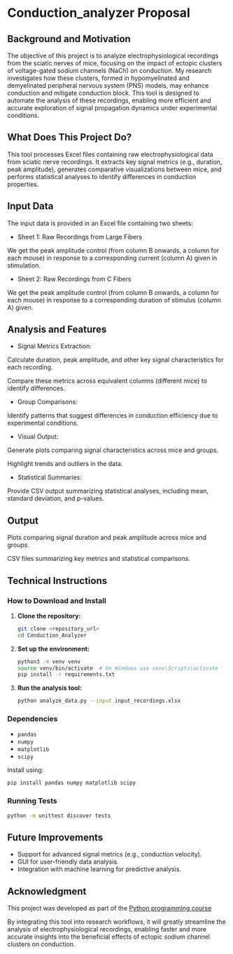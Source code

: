 # Conduction_analyzer Proposal

## Background and Motivation 

The objective of this project is to analyze electrophysiological recordings from the sciatic nerves of mice, focusing on the impact of ectopic clusters of voltage-gated sodium channels (NaCh) on conduction. My research investigates how these clusters, formed in hypomyelinated and demyelinated peripheral nervous system (PNS) models, may enhance conduction and mitigate conduction block. This tool is designed to automate the analysis of these recordings, enabling more efficient and accurate exploration of signal propagation dynamics under experimental conditions.

## What Does This Project Do?

This tool processes Excel files containing raw electrophysiological data from sciatic nerve recordings. It extracts key signal metrics (e.g., duration, peak amplitude), generates comparative visualizations between mice, and performs statistical analyses to identify differences in conduction properties.

## Input Data

The input data is provided in an Excel file containing two sheets:

- Sheet 1: Raw Recordings from Large Fibers

We get the peak amplitude control (from column B onwards, a column for each mouse) in response to a corresponding current (column A) given in stimulation.

- Sheet 2: Raw Recordings from C Fibers

We get the peak amplitude control (from column B onwards, a column for each mouse) in response to a corresponding duration of stimulus (column A) given.

## Analysis and Features

- Signal Metrics Extraction:

Calculate duration, peak amplitude, and other key signal characteristics for each recording.

Compare these metrics across equivalent columns (different mice) to identify differences.

- Group Comparisons:

Identify patterns that suggest differences in conduction efficiency due to experimental conditions.

- Visual Output:

Generate plots comparing signal characteristics across mice and groups.

Highlight trends and outliers in the data.

- Statistical Summaries:

Provide CSV output summarizing statistical analyses, including mean, standard deviation, and p-values.

## Output

Plots comparing signal duration and peak amplitude across mice and groups.

CSV files summarizing key metrics and statistical comparisons.

## Technical Instructions

### How to Download and Install

1. **Clone the repository:**
   ```bash
   git clone <repository_url>
   cd Conduction_Analyzer
   ```

2. **Set up the environment:**
   ```bash
   python3 -m venv venv
   source venv/bin/activate  # On Windows use venv\Scripts\activate
   pip install -r requirements.txt
   ```

3. **Run the analysis tool:**
   ```bash
   python analyze_data.py --input input_recordings.xlsx
   ```

### Dependencies
- `pandas`
- `numpy`
- `matplotlib`
- `scipy`

Install using:
```bash
pip install pandas numpy matplotlib scipy
```

### Running Tests
```bash
python -m unittest discover tests
```

## Future Improvements

- Support for advanced signal metrics (e.g., conduction velocity).
- GUI for user-friendly data analysis.
- Integration with machine learning for predictive analysis.

## Acknowledgment ##

This project was developed as part of the [Python programming course](https://github.com/szabgab/wis-python-course-2024-11)

By integrating this tool into research workflows, it will greatly streamline the analysis of electrophysiological recordings, enabling faster and more accurate insights into the beneficial effects of ectopic sodium channel clusters on conduction.


